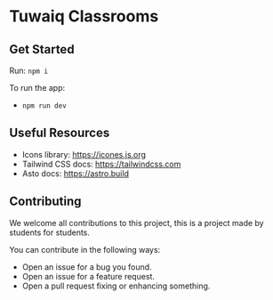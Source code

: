 # Tuwaiq Classrooms

## Get Started

Run: `npm i`

To run the app:

- `npm run dev`

## Useful Resources

- Icons library: https://icones.js.org
- Tailwind CSS docs: https://tailwindcss.com
- Asto docs: https://astro.build

## Contributing

We welcome all contributions to this project, this is a project made by students for students.

You can contribute in the following ways:

- Open an issue for a bug you found.
- Open an issue for a feature request.
- Open a pull request fixing or enhancing something.

